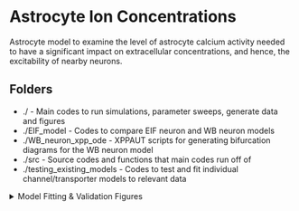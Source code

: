# Astrocyte Ion Concentrations
Astrocyte model to examine the level of astrocyte calcium activity needed to have a significant impact on extracellular concentrations, and hence, the excitability of nearby neurons.

## Folders

* ./ - Main codes to run simulations, parameter sweeps, generate data and figures
* ./EIF_model - Codes to compare EIF neuron and WB neuron models
* ./WB_neuron_xpp_ode - XPPAUT scripts for generating bifurcation diagrams for the WB neuron model
* ./src - Source codes and functions that main codes run off of
* ./testing_existing_models - Codes to test and fit individual channel/transporter models to relevant data

<details>
<summary>Model Fitting & Validation Figures</summary>

* Figure 2 (Astrocyte model and experimental \cite{kirischuk2012sodium} (a) internal calcium response and (b) internal sodium response to a 1 mM bath-application of (external) glutamate)
    * Run "Glubath_compare_with_Data.m"
